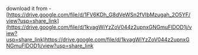download it from - [https://drive.google.com/file/d/1FV6KDh_G8dVeWSn2fVIbMzugah_2O5YF/view?usp=share_link](https://drive.google.com/file/d/1kvagWiYzZoV044z2upnxGNGmuFlDOD1j/view?usp=share_link)https://drive.google.com/file/d/1kvagWiYzZoV044z2upnxGNGmuFlDOD1j/view?usp=share_link
